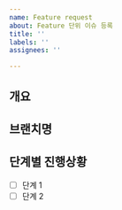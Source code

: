 ```yaml
---
name: Feature request
about: Feature 단위 이슈 등록
title: ''
labels: ''
assignees: ''

---
```


## 개요
<!-- Feature에 대한 간단한 설명 -->

## 브랜치명
<!-- feature/[feature_name] -->

## 단계별 진행상황
- [ ] 단계 1
- [ ] 단계 2
